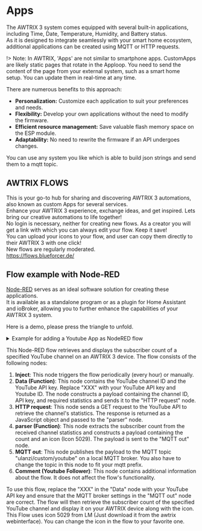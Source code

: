 # Apps

The AWTRIX 3 system comes equipped with several built-in applications, including Time, Date, Temperature, Humidity, and Battery status.  
As it is designed to integrate seamlessly with your smart home ecosystem, additional applications can be created using MQTT or HTTP requests.

!> Note: In AWTRIX, 'Apps' are not similar to smartphone apps. CustomApps are likely static pages that rotate in the Apploop. You need to send the content of the page from your external system, such as a smart home setup. You can update them in real-time at any time.

There are numerous benefits to this approach:

- **Personalization:** Customize each application to suit your preferences and needs.
- **Flexibility:** Develop your own applications without the need to modify the firmware.
- **Efficient resource management:** Save valuable flash memory space on the ESP module.
- **Adaptability:** No need to rewrite the firmware if an API undergoes changes.

You can use any system you like which is able to build json strings and send them to a mqtt topic.

## AWTRIX FLOWS
This is your go-to hub for sharing and discovering AWTRIX 3 automations, also known as custom Apps for several services.  
Enhance your AWTRIX 3 experience, exchange ideas, and get inspired. Lets bring our creative automations to life together!  
No login is necessary, neither for creating new flows. As a creator you will get a link with which you can always edit your flow. Keep it save!  
You can upload your icons to your flow, and user can copy them directly to their AWTRIX 3 with one click!  
New flows are regularly moderated.  
https://flows.blueforcer.de/   
    

## Flow example with Node-RED
[Node-RED](https://nodered.org/) serves as an ideal software solution for creating these applications.  
It is available as a standalone program or as a plugin for Home Assistant and ioBroker, allowing you to further enhance the capabilities of your AWTRIX 3 system.
    
Here is a demo, please press the triangle to unfold.

<details>
  <summary>Example for adding a Youtube App as NodeRED flow</summary>    
  <pre><code class="language-json">
[
  {
    "id": "2a59d30d07abe14f",
    "type": "group",
    "z": "54b42d8d.cda474",
    "style": {
      "stroke": "#999999",
      "stroke-opacity": "1",
      "fill": "none",
      "fill-opacity": "1",
      "label": true,
      "label-position": "nw",
      "color": "#a4a4a4"
    },
    "nodes": [
      "f0f17299.3736c",
      "dc7878f9.4756c8",
      "f234aae371d72680",
      "555bb8624b88c9c3",
      "69c388146e28049d",
      "a349ade5a57f7537"
    ],
    "x": 34,
    "y": 39,
    "w": 892,
    "h": 122
  },
  {
    "id": "f0f17299.3736c",
    "type": "inject",
    "z": "54b42d8d.cda474",
    "g": "2a59d30d07abe14f",
    "name": "",
    "props": [],
    "repeat": "3600",
    "crontab": "",
    "once": true,
    "onceDelay": 0.1,
    "topic": "",
    "x": 130,
    "y": 120,
    "wires": [
      [
        "a349ade5a57f7537"
      ]
    ]
  },
  {
    "id": "dc7878f9.4756c8",
    "type": "http request",
    "z": "54b42d8d.cda474",
    "g": "2a59d30d07abe14f",
    "name": "",
    "method": "GET",
    "ret": "obj",
    "paytoqs": "query",
    "url": "https://youtube.googleapis.com/youtube/v3/channels",
    "tls": "",
    "persist": false,
    "proxy": "",
    "insecureHTTPParser": false,
    "authType": "",
    "senderr": false,
    "headers": [],
    "x": 430,
    "y": 120,
    "wires": [
      [
        "f234aae371d72680"
      ]
    ]
  },
  {
    "id": "f234aae371d72680",
    "type": "function",
    "z": "54b42d8d.cda474",
    "g": "2a59d30d07abe14f",
    "name": "parser",
    "func": "var json = msg.payload;\nvar subscriberCount = json.items[0].statistics.subscriberCount;\n\nmsg.payload = { \"text\": subscriberCount, \"icon\": 5029};\nreturn msg;",
    "outputs": 1,
    "noerr": 0,
    "initialize": "",
    "finalize": "",
    "libs": [],
    "x": 590,
    "y": 120,
    "wires": [
      [
        "555bb8624b88c9c3"
      ]
    ]
  },
  {
    "id": "555bb8624b88c9c3",
    "type": "mqtt out",
    "z": "54b42d8d.cda474",
    "g": "2a59d30d07abe14f",
    "name": "",
    "topic": "ulanzi/custom/youtube",
    "qos": "",
    "retain": "",
    "respTopic": "",
    "contentType": "",
    "userProps": "",
    "correl": "",
    "expiry": "",
    "broker": "346df2a95aac5785",
    "x": 800,
    "y": 120,
    "wires": []
  },
  {
    "id": "69c388146e28049d",
    "type": "comment",
    "z": "54b42d8d.cda474",
    "g": "2a59d30d07abe14f",
    "name": "Youtube Follower",
    "info": "Just enter your channelID and Youtube API key in the \"Data\" node  and set your AWTRIX MQTT prefix.\nUses Icon 5029 (LM)",
    "x": 140,
    "y": 80,
    "wires": []
  },
  {
    "id": "a349ade5a57f7537",
    "type": "function",
    "z": "54b42d8d.cda474",
    "g": "2a59d30d07abe14f",
    "name": "Data",
    "func": "msg.payload = { \"id\": \"UCpGLALzRO0uaasWTsm9M99w\", \"key\": \"XXX\", \"part\":\"statistics\"}\nreturn msg;",
    "outputs": 1,
    "noerr": 0,
    "initialize": "",
    "finalize": "",
    "libs": [],
    "x": 270,
    "y": 120,
    "wires": [
      [
        "dc7878f9.4756c8"
      ]
    ]
  },
  {
    "id": "346df2a95aac5785",
    "type": "mqtt-broker",
    "name": "",
    "broker": "localhost",
    "port": "1883",
    "clientid": "",
    "autoConnect": true,
    "usetls": false,
    "protocolVersion": "4",
    "keepalive": "60",
    "cleansession": true,
    "birthTopic": "",
    "birthQos": "0",
    "birthPayload": "",
    "birthMsg": {},
    "closeTopic": "",
    "closeQos": "0",
    "closePayload": "",
    "closeMsg": {},
    "willTopic": "",
    "willQos": "0",
    "willPayload": "",
    "willMsg": {},
    "userProps": "",
    "sessionExpiry": ""
  }
]  
  </code></pre>
</details>

This Node-RED flow retrieves and displays the subscriber count of a specified YouTube channel on an AWTRIX 3 device. The flow consists of the following nodes:

1. **Inject**: This node triggers the flow periodically (every hour) or manually.
2. **Data (Function)**: This node contains the YouTube channel ID and the YouTube API key. Replace "XXX" with your YouTube API key and Youtube ID. The node constructs a payload containing the channel ID, API key, and required statistics and sends it to the "HTTP request" node.
3. **HTTP request**: This node sends a GET request to the YouTube API to retrieve the channel's statistics. The response is returned as a JavaScript object and passed to the "parser" node.
4. **parser (Function)**: This node extracts the subscriber count from the received channel statistics and constructs a payload containing the count and an icon (Icon 5029). The payload is sent to the "MQTT out" node.
5. **MQTT out**: This node publishes the payload to the MQTT topic "ulanzi/custom/youtube" on a local MQTT broker. You also have to change the topic in this node to fit your mqtt prefix.
6. **Comment (Youtube Follower)**: This node contains additional information about the flow. It does not affect the flow's functionality.

To use this flow, replace the "XXX" in the "Data" node with your YouTube API key and ensure that the MQTT broker settings in the "MQTT out" node are correct.
The flow will then retrieve the subscriber count of the specified YouTube channel and display it on your AWTRIX device along with the icon.
This Flow uses icon 5029 from LM (Just download it from the awtrix webinterface). You can change the icon in the flow to your favorite one.


